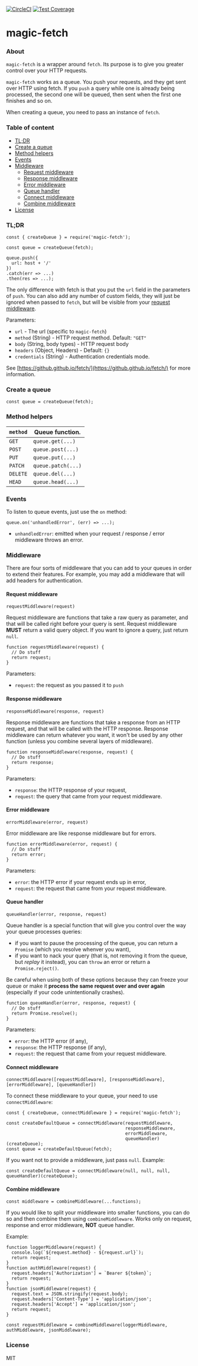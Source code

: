 [![CircleCI](https://circleci.com/gh/alexjab/magic-fetch.svg?style=svg)](https://circleci.com/gh/alexjab/magic-fetch)
[![Test Coverage](https://codeclimate.com/github/alexjab/magic-fetch/badges/coverage.svg)](https://codeclimate.com/github/alexjab/magic-fetch/coverage)

# magic-fetch

### About
`magic-fetch` is a wrapper around `fetch`. Its purpose is to give you greater control over
your HTTP requests.

`magic-fetch` works as a queue. You push your requests, and they get sent over HTTP using
fetch. If you `push` a query while one is already being processed, the second one will be
queued, then sent when the first one finishes and so on.

When creating a queue, you need to pass an instance of `fetch`.

### Table of content
<!-- START doctoc generated TOC please keep comment here to allow auto update -->
<!-- DON'T EDIT THIS SECTION, INSTEAD RE-RUN doctoc TO UPDATE -->

- [TL;DR](#tldr)
- [Create a queue](#create-a-queue)
- [Method helpers](#method-helpers)
- [Events](#events)
- [Middleware](#middleware)
  - [Request middleware](#request-middleware)
  - [Response middleware](#response-middleware)
  - [Error middleware](#error-middleware)
  - [Queue handler](#queue-handler)
  - [Connect middleware](#connect-middleware)
  - [Combine middleware](#combine-middleware)
- [License](#license)

<!-- END doctoc generated TOC please keep comment here to allow auto update -->

### TL;DR

```
const { createQueue } = require('magic-fetch');

const queue = createQueue(fetch);

queue.push({
  url: host + '/'
})
.catch(err => ...)
.then(res => ...);
```

The only difference with fetch is that you put the `url` field in the parameters of `push`.
You can also add any number of custom fields, they will just be ignored when passed to `fetch`,
but will be visible from your [request middleware](#request-middleware).

Parameters:

 - `url` - The url (specific to `magic-fetch`)
 - `method` (String) - HTTP request method. Default: `"GET"`
 - `body` (String, body types) - HTTP request body
 - `headers` (Object, Headers) - Default: `{}`
 - `credentials` (String) - Authentication credentials mode.

See [https://github.github.io/fetch/](https://github.github.io/fetch/) for more information.

### Create a queue

```
const queue = createQueue(fetch);
```

### Method helpers
| `method` | Queue function.    |
| -------- | ------------------ |
| `GET`    | `queue.get(...)`   |
| `POST`   | `queue.post(...)`  |
| `PUT`    | `queue.put(...)`   |
| `PATCH`  | `queue.patch(...)` |
| `DELETE` | `queue.del(...)`   |
| `HEAD`   | `queue.head(...)`  |

### Events

To listen to queue events, just use the `on` method:

```
queue.on('unhandledError', (err) => ...);
```

 - `unhandledError`: emitted when your request / response / error middleware throws an error.

### Middleware
There are four sorts of middleware that you can add to your queues in order to extend their features. For example, you may add a middleware that will add headers for authentication.

#### Request middleware

```
requestMiddleware(request)
```

Request middleware are functions that take a raw query as parameter, and that will be called right before your query is sent. Request middleware
**MUST** return a valid query object. If you want to ignore a query, just return `null`.

```
function requestMiddleware(request) {
  // Do stuff
  return request;
}
```

Parameters:

 - `request`: the request as you passed it to `push`


#### Response middleware

```
responseMiddleware(response, request)
```

Response middleware are functions that take a response from an HTTP request, and that will be called with the HTTP response. Response middleware can return whatever you want, it won't be used by any other function (unless you combine several layers of middleware).

```
function responseMiddleware(response, request) {
  // Do stuff
  return response;
}
```

Parameters:

 - `response`: the HTTP response of your request,
 - `request`: the query that came from your request middleware.

#### Error middleware

```
errorMiddleware(error, request)
```

Error middleware are like response middleware but for errors.

```
function errorMiddleware(error, request) {
  // Do stuff
  return error;
}
```

Parameters:

 - `error`: the HTTP error if your request ends up in error,
 - `request`: the request that came from your request middleware.

#### Queue handler

```
queueHandler(error, response, request)
```

Queue handler is a special function that will give you control over the way your queue processes queries:

 - if you want to pause the processing of the queue, you can return a `Promise` (which you resolve whenver you want),
 - if you want to nack your query (that is, not removing it from the queue, but *replay* it instead), you can `throw` an error or return a `Promise.reject()`.

Be careful when using both of these options because they can freeze your queue or make it **process the same request over and over again** (especially if your code unintentionally crashes).

```
function queueHandler(error, response, request) {
  // Do stuff
  return Promise.resolve();
}
```

Parameters:

 - `error`: the HTTP error (if any),
 - `response`: the HTTP response (if any),
 - `request`: the request that came from your request middleware.

#### Connect middleware

```
connectMiddleware([requestMiddleware], [responseMiddleware], [errorMiddleware], [queueHandler])
```

To connect these middleware to your queue, your need to use `connectMiddleware`:

```
const { createQueue, connectMiddleware } = require('magic-fetch');

const createDefaultQueue = connectMiddleware(requestMiddleware,
                                             responseMiddleware,
                                             errorMiddleware,
                                             queueHandler)(createQueue);
const queue = createDefaultQueue(fetch);
```

If you want not to provide a middleware, just pass `null`. Example:

```
const createDefaultQueue = connectMiddleware(null, null, null, queueHandler)(createQueue);
```

#### Combine middleware

```
const middleware = combineMiddleware(...functions);
```

If you would like to split your middleware into smaller functions, you can do so and then combine them using `combineMiddleware`. Works only on request, response and error middleware, **NOT** queue handler.

Example:

```
function loggerMiddleware(request) {
  console.log(`${request.method} - ${request.url}`);
  return request;
}
function authMiddleware(request) {
  request.headers['Authorization'] = `Bearer ${token}`;
  return request;
}
function jsonMiddleware(request) {
  request.text = JSON.stringify(request.body);
  request.headers['Content-Type'] = 'application/json';
  request.headers['Accept'] = 'application/json';
  return request;
}

const requestMiddleware = combineMiddleware(loggerMiddleware, authMiddleware, jsonMiddleware);
```

### License

MIT

